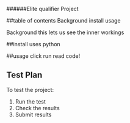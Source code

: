 ######Elite qualifier Project


##table of contents
Background
install
usage


Background
this lets us see the inner workings


##install
uses python


##usage 
click run read code!

## Test Plan

To test the project:

1.  Run the test
2.  Check the results
3.  Submit results